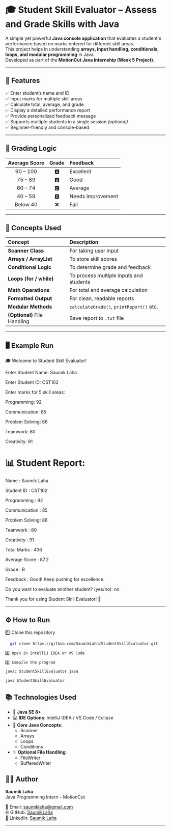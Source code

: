 # 🎓 Student Skill Evaluator – Assess and Grade Skills with Java

A simple yet powerful **Java console application** that evaluates a student's performance based on marks entered for different skill areas.  
This project helps in understanding **arrays, input handling, conditionals, loops, and modular programming** in Java.  
Developed as part of the **MotionCut Java Internship (Week 5 Project)**.

---

## 🚀 Features

✅ Enter student’s name and ID  
✅ Input marks for multiple skill areas  
✅ Calculate total, average, and grade  
✅ Display a detailed performance report  
✅ Provide personalized feedback message  
✅ Supports multiple students in a single session *(optional)*  
✅ Beginner-friendly and console-based

---

## 🧮 Grading Logic

| Average Score | Grade | Feedback |
|:--------------:|:------:|:---------|
| 90 – 100 | 🅰️ | Excellent |
| 75 – 89 | 🅱️ | Good |
| 60 – 74 | 🅲️ | Average |
| 40 – 59 | 🅳️ | Needs Improvement |
| Below 40 | ❌ | Fail |

---

## 🧠 Concepts Used

| Concept | Description |
|:--------|:-------------|
| **Scanner Class** | For taking user input |
| **Arrays / ArrayList** | To store skill scores |
| **Conditional Logic** | To determine grade and feedback |
| **Loops (for / while)** | To process multiple inputs and students |
| **Math Operations** | For total and average calculation |
| **Formatted Output** | For clean, readable reports |
| **Modular Methods** | `calculateGrade()`, `printReport()` etc. |
| **(Optional)** File Handling | Save report to `.txt` file |

---

## 🖥️ Example Run  

🎓 Welcome to Student Skill Evaluator!

Enter Student Name: Saumik Laha

Enter Student ID: CST102

Enter marks for 5 skill areas:

Programming: 92

Communication: 85

Problem Solving: 88

Teamwork: 80

Creativity: 91

# 📊 Student Report:

Name : Saumik Laha

Student ID : CST102

Programming : 92

Communication : 85

Problem Solving: 88

Teamwork : 80

Creativity : 91

Total Marks : 436

Average Score : 87.2

Grade : B

Feedback : Good! Keep pushing for excellence.

Do you want to evaluate another student? (yes/no): no

Thank you for using Student Skill Evaluator! 👋

---

## ⚙️ How to Run

1️⃣ Clone this repository
```bash
  git clone https://github.com/SaumikLaha/StudentSkillEvaluator.git
  
2️⃣ Open in IntelliJ IDEA or VS Code

3️⃣ Compile the program

javac StudentSkillEvaluator.java

java StudentSkillEvaluator
```

## 📚 Technologies Used
- 🧩 **Java SE 8+**
- 💻 **IDE Options**: IntelliJ IDEA / VS Code / Eclipse
- 📘 **Core Java Concepts**:
    - Scanner
    - Arrays
    - Loops
    - Conditions
- ✨ **Optional File Handling**:
    - FileWriter
    - BufferedWriter

## 👨‍💻 Author
**Saumik Laha**  
Java Programming Intern – MotionCut

📧 Email: [saumiklaha@gmail.com](mailto:saumiklaha@gmail.com)  
🌐 GitHub: [SaumikLaha](https://github.com/SaumikLaha)  
🔗 LinkedIn: [Saumik Laha](https://www.linkedin.com/in/saumik-laha)

---



